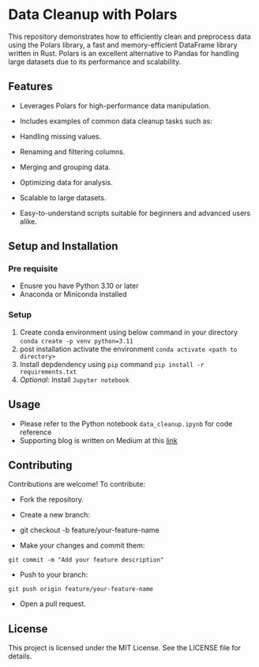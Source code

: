# Data Cleanup with Polars

This repository demonstrates how to efficiently clean and preprocess data using the Polars library, a fast and memory-efficient DataFrame library written in Rust. Polars is an excellent alternative to Pandas for handling large datasets due to its performance and scalability.

## Features

- Leverages Polars for high-performance data manipulation.

- Includes examples of common data cleanup tasks such as:

- Handling missing values.

- Renaming and filtering columns.

- Merging and grouping data.

- Optimizing data for analysis.

- Scalable to large datasets.

- Easy-to-understand scripts suitable for beginners and advanced users alike.

## Setup and Installation

### Pre requisite 
- Enusre you have Python 3.10 or later
- Anaconda or Miniconda installed

### Setup 

1. Create conda environment using below command in your directory
   `conda create -p venv python=3.11`
2. post installation activate the environment
   `conda activate <path to directory>`
3. Install depdendency using `pip` command
   `pip install -r requirements.txt`
4. *Optional*: Install `Jupyter notebook`

## Usage

- Please refer to the Python notebook `data_cleanup.ipynb` for code reference
- Supporting blog is written on Medium at this [link](https://medium.com/@Tp70227/effortless-data-cleaning-in-python-with-polars-a-step-by-step-guide-d4282c7a8b4b)

## Contributing

Contributions are welcome! To contribute:

- Fork the repository.

- Create a new branch:

- git checkout -b feature/your-feature-name

- Make your changes and commit them:

`git commit -m "Add your feature description"`

- Push to your branch:

`git push origin feature/your-feature-name`

- Open a pull request.

## License

This project is licensed under the MIT License. See the LICENSE file for details.
